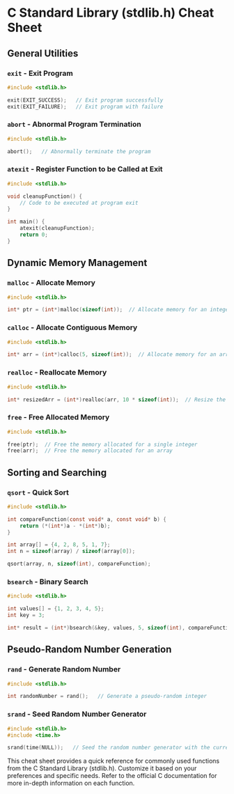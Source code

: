 # C Standard Library (stdlib.h) Cheat Sheet

## General Utilities

### `exit` - Exit Program

```c
#include <stdlib.h>

exit(EXIT_SUCCESS);   // Exit program successfully
exit(EXIT_FAILURE);   // Exit program with failure
```

### `abort` - Abnormal Program Termination

```c
#include <stdlib.h>

abort();   // Abnormally terminate the program
```

### `atexit` - Register Function to be Called at Exit

```c
#include <stdlib.h>

void cleanupFunction() {
    // Code to be executed at program exit
}

int main() {
    atexit(cleanupFunction);
    return 0;
}
```

## Dynamic Memory Management

### `malloc` - Allocate Memory

```c
#include <stdlib.h>

int* ptr = (int*)malloc(sizeof(int));  // Allocate memory for an integer
```

### `calloc` - Allocate Contiguous Memory

```c
#include <stdlib.h>

int* arr = (int*)calloc(5, sizeof(int));  // Allocate memory for an array of 5 integers
```

### `realloc` - Reallocate Memory

```c
#include <stdlib.h>

int* resizedArr = (int*)realloc(arr, 10 * sizeof(int));  // Resize the array to accommodate 10 integers
```

### `free` - Free Allocated Memory

```c
#include <stdlib.h>

free(ptr);  // Free the memory allocated for a single integer
free(arr);  // Free the memory allocated for an array
```

## Sorting and Searching

### `qsort` - Quick Sort

```c
#include <stdlib.h>

int compareFunction(const void* a, const void* b) {
    return (*(int*)a - *(int*)b);
}

int array[] = {4, 2, 8, 5, 1, 7};
int n = sizeof(array) / sizeof(array[0]);

qsort(array, n, sizeof(int), compareFunction);
```

### `bsearch` - Binary Search

```c
#include <stdlib.h>

int values[] = {1, 2, 3, 4, 5};
int key = 3;

int* result = (int*)bsearch(&key, values, 5, sizeof(int), compareFunction);
```

## Pseudo-Random Number Generation

### `rand` - Generate Random Number

```c
#include <stdlib.h>

int randomNumber = rand();   // Generate a pseudo-random integer
```

### `srand` - Seed Random Number Generator

```c
#include <stdlib.h>
#include <time.h>

srand(time(NULL));   // Seed the random number generator with the current time
```

This cheat sheet provides a quick reference for commonly used functions from the C Standard Library (stdlib.h). Customize it based on your preferences and specific needs. Refer to the official C documentation for more in-depth information on each function.
